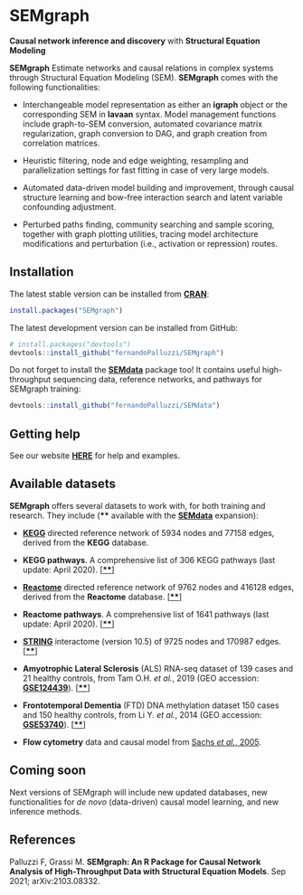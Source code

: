 # SEMgraph
**Causal network inference and discovery** with **Structural Equation Modeling**

**SEMgraph**  Estimate networks and causal relations in complex systems through
Structural Equation Modeling (SEM). **SEMgraph** comes with the following functionalities:

- Interchangeable model representation as either an **igraph** object 
or the corresponding SEM in **lavaan** syntax. Model management functions 
include graph-to-SEM conversion, automated covariance matrix regularization, 
graph conversion to DAG, and graph creation from correlation matrices.

- Heuristic filtering, node and edge weighting, resampling and 
parallelization settings for fast fitting in case of very large models.

- Automated data-driven model building and improvement, through causal 
structure learning and bow-free interaction search and latent variable 
confounding adjustment.

- Perturbed paths finding, community searching and sample scoring, 
together with graph plotting utilities, tracing model architecture 
modifications and perturbation (i.e., activation or repression) routes.

## Installation

The latest stable version can be installed from [**CRAN**](https://CRAN.R-project.org/package=SEMgraph):

``` r
install.packages("SEMgraph")
```

The latest development version can be installed from GitHub:

``` r
# install.packages("devtools")
devtools::install_github("fernandoPalluzzi/SEMgraph")
```

Do not forget to install the [**SEMdata**](https://github.com/fernandoPalluzzi/SEMdata) 
package too! It contains useful high-throughput sequencing data, reference networks, 
and pathways for SEMgraph training:

``` r
devtools::install_github("fernandoPalluzzi/SEMdata")
```

## Getting help

See our website [**HERE**](https://fernandopalluzzi.github.io/SEMgraph/) for help and examples.

## Available datasets

**SEMgraph** offers several datasets to work with, for both training and research. They include (**\*\*** available with the [**SEMdata**](https://github.com/fernandoPalluzzi/SEMdata) expansion):

- [**KEGG**](https://www.genome.jp/kegg/) directed reference network of 5934 nodes and 77158 edges, derived from the **KEGG** database.

- **KEGG pathways**. A comprehensive list of 306 KEGG pathways (last update: April 2020). [[**\*\***](https://github.com/fernandoPalluzzi/SEMdata)]

- [**Reactome**](https://reactome.org) directed reference network of 9762 nodes and 416128 edges, derived from the **Reactome** database. [[**\*\***](https://github.com/fernandoPalluzzi/SEMdata)]

- **Reactome pathways**. A comprehensive list of 1641 pathways (last update: April 2020). [[**\*\***](https://github.com/fernandoPalluzzi/SEMdata)]

- [**STRING**](https://string-db.org/) interactome (version 10.5) of 9725 nodes and 170987 edges. [[**\*\***](https://github.com/fernandoPalluzzi/SEMdata)]

- **Amyotrophic Lateral Sclerosis** (ALS) RNA-seq dataset of 139 cases and 21 healthy controls, from Tam O.H. *et al.*, 2019 (GEO accession: [**GSE124439**](https://www.ncbi.nlm.nih.gov/geo/query/acc.cgi?acc=GSE124439)). [[**\*\***](https://github.com/fernandoPalluzzi/SEMdata)]

- **Frontotemporal Dementia** (FTD) DNA methylation dataset 150 cases and 150 healthy controls, from Li Y. *et al.*, 2014 (GEO accession: [**GSE53740**](https://www.ncbi.nlm.nih.gov/geo/query/acc.cgi?acc=GSE53740)). [[**\*\***](https://github.com/fernandoPalluzzi/SEMdata)]

- **Flow cytometry** data and causal model from [Sachs *et al.*, 2005](https://www.science.org/lookup/doi/10.1126/science.1105809).

## Coming soon

Next versions of SEMgraph will include new updated databases, new functionalities for *de novo* (data-driven) causal model learning, and new inference methods.

## References

Palluzzi F, Grassi M. **SEMgraph: An R Package for Causal Network Analysis of High-Throughput Data with Structural Equation Models**. Sep 2021; arXiv:2103.08332.

